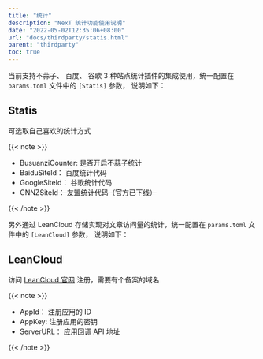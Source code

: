```yaml
---
title: "统计"
description: "NexT 统计功能使用说明"
date: "2022-05-02T12:35:06+08:00"
url: "docs/thirdparty/statis.html"
parent: "thirdparty"
toc: true
---
```


当前支持不蒜子、 百度、 谷歌 3 种站点统计插件的集成使用，统一配置在 `params.toml` 文件中的 `[Statis]` 参数， 说明如下：

## Statis

可选取自己喜欢的统计方式

{{< note >}}

- BusuanziCounter: 是否开启不蒜子统计
- BaiduSiteId： 百度统计代码
- GoogleSiteId： 谷歌统计代码
- ~~CNNZSiteId： 友盟统计代码（官方已下线）~~

{{< /note >}}

另外通过 LeanCloud 存储实现对文章访问量的统计，统一配置在 `params.toml` 文件中的 `[LeanCloud]` 参数， 说明如下：

## LeanCloud

访问 [LeanCloud 官网](https://www.leancloud.cn/) 注册，需要有个备案的域名

{{< note >}}

- AppId： 注册应用的 ID
- AppKey: 注册应用的密钥
- ServerURL： 应用回调 API 地址

{{< /note >}}


